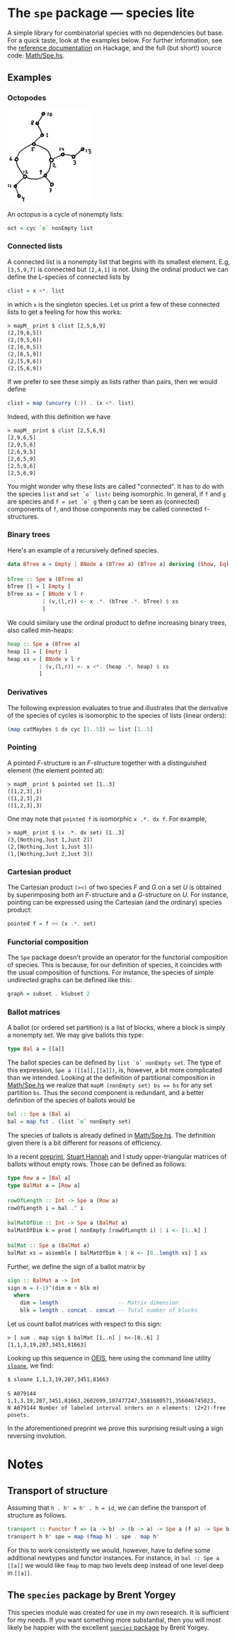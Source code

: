 # The `spe` package &mdash; species lite

A simple library for combinatorial species with no dependencies but base.
For a quick taste, look at the examples below. For further information, see the
[reference documentation](http://hackage.haskell.org/package/spe)
on Hackage, and the full (but short!) source code:
[Math/Spe.hs](https://github.com/akc/spe/blob/master/Math/Spe.hs).

## Examples

### Octopodes

![octopus](img/oct.png)

An octopus is a cycle of nonempty lists:
```haskell
oct = cyc `o` nonEmpty list
```

### Connected lists

A connected list is a nonempty list that begins with its smallest
element. E.g, `[3,5,9,7]` is connected but `[2,4,1]` is not. Using the
ordinal product we can define the L-species of connected lists by

```haskell
clist = x <*. list
```

in which `x` is the singleton species.  Let us print a few of these
connected lists to get a feeling for how this works:

```
> mapM_ print $ clist [2,5,6,9]
(2,[9,6,5])
(2,[9,5,6])
(2,[6,9,5])
(2,[6,5,9])
(2,[5,9,6])
(2,[5,6,9])
```

If we prefer to see these simply as lists rather than pairs, then we
would define

```haskell
clist = map (uncurry (:)) . (x <*. list)
```

Indeed, with this definition we have

```
> mapM_ print $ clist [2,5,6,9]
[2,9,6,5]
[2,9,5,6]
[2,6,9,5]
[2,6,5,9]
[2,5,9,6]
[2,5,6,9]
```

You might wonder why these lists are called "connected". It has to do
with the species `list` and `` set `o` listc `` being isomorphic. In
general, if `f` and `g` are species and `` f = set `o` g `` then `g` can
be seen as (connected) components of `f`, and those components may be
called connected `f`-structures.

### Binary trees

Here's an example of a recursively defined species.

```haskell
data BTree a = Empty | BNode a (BTree a) (BTree a) deriving (Show, Eq)

bTree :: Spe a (BTree a)
bTree [] = [ Empty ]
bTree xs = [ BNode v l r
           | (v,(l,r)) <- x .*. (bTree .*. bTree) $ xs
           ]
```

We could similary use the ordinal product to define increasing binary
trees, also called min-heaps:

```haskell
heap :: Spe a (BTree a)
heap [] = [ Empty ]
heap xs = [ BNode v l r
          | (v,(l,r)) <- x <*. (heap .*. heap) $ xs
          ]
```

### Derivatives

The following expression evaluates to true and illustrates that the
derivative of the species of cycles is isomorphic to the species of
lists (linear orders):

```haskell
(map catMaybes $ dx cyc [1..5]) == list [1..5]
```

### Pointing

A pointed *F*-structure is an *F*-structure together with a
distinguished element (the element pointed at):

```
> mapM_ print $ pointed set [1..3]
([1,2,3],1)
([1,2,3],2)
([1,2,3],3)
```

One may note that `pointed f` is isomorphic `x .*. dx f`. For example,

```
> mapM_ print $ (x .*. dx set) [1..3]
(3,[Nothing,Just 1,Just 2])
(2,[Nothing,Just 1,Just 3])
(1,[Nothing,Just 2,Just 3])
```

### Cartesian product

The Cartesian product `(><)` of two species *F* and *G* on a set *U* is
obtained by superimposing both an *F*-structure and a *G*-structure on
*U*. For instance, pointing can be expressed using the Cartesian (and
the ordinary) species product:

``` haskell
pointed f = f >< (x .*. set)
```

### Functorial composition

The `Spe` package doesn't provide an operator for the functorial
composition of species. This is because, for our definition of species,
it coincides with the usual composition of functions. For instance, the
species of simple undirected graphs can be defined like this:

```haskell
graph = subset . kSubset 2
```

### Ballot matrices

A ballot (or ordered set partition) is a list of blocks, where a block
is simply a nonempty set. We may give ballots this type:

```haskell
type Bal a = [[a]]
```

The ballot species can be defined by ``list `o` nonEmpty set``. The type
of this expression, ``Spe a ([[a]],[[a]])``, is, however, a bit more
complicated than we intended. Looking at the definition of partitional
composition in
[Math/Spe.hs](https://github.com/akc/spe/blob/master/Math/Spe.hs) we
realize that ``mapM (nonEmpty set) bs == bs`` for any set partition
`bs`. Thus the second component is redundant, and a better definition of
the species of ballots would be

```haskell
bal :: Spe a (Bal a)
bal = map fst . (list `o` nonEmpty set)
```

The species of ballots is already defined in
[Math/Spe.hs](https://github.com/akc/spe/blob/master/Math/Spe.hs).
The definition given there is a bit different for reasons of efficiency.

In a recent [preprint](http://arxiv.org/abs/1405.2441),
[Stuart Hannah](https://personal.cis.strath.ac.uk/stuart.a.hannah/) and I
study upper-triangular matrices of ballots without empty rows.
Those can be defined as follows:

```haskell
type Row a = [Bal a]
type BalMat a = [Row a]

rowOfLength :: Int -> Spe a (Row a)
rowOfLength i = bal .^ i

balMatOfDim :: Int -> Spe a (BalMat a)
balMatOfDim k = prod [ nonEmpty (rowOfLength i) | i <- [1..k] ]

balMat :: Spe a (BalMat a)
balMat xs = assemble [ balMatOfDim k | k <- [0..length xs] ] xs
```

Further, we define the sign of a ballot matrix by

```haskell
sign :: BalMat a -> Int
sign m = (-1)^(dim m + blk m)
  where
    dim = length                   -- Matrix dimension
    blk = length . concat . concat -- Total number of blocks
```

Let us count ballot matrices with respect to this sign:

```
> [ sum . map sign $ balMat [1..n] | n<-[0..6] ]
[1,1,3,19,207,3451,81663]
```

Looking up this sequence in [OEIS](http://oeis.org/), here using the
command line utility [`sloane`](https://github.com/akc/sloane), we find:

```
$ sloane 1,1,3,19,207,3451,81663

S A079144 1,1,3,19,207,3451,81663,2602699,107477247,5581680571,356046745023,
N A079144 Number of labeled interval orders on n elements: (2+2)-free posets.
```

In the aforementioned preprint we prove this surprising result using a
sign reversing involution.

# Notes

## Transport of structure

Assuming that `h . h' = h' . h = id`, we can define the transport of
structure as follows.

```haskell
transport :: Functor f => (a -> b) -> (b -> a) -> Spe a (f a) -> Spe b (f b)
transport h h' spe = map (fmap h) . spe . map h'
```

For this to work consistently we would, however, have to define some
additional newtypes and functor instances. For instance, in
`bal :: Spe a [[a]]` we would like `fmap` to map two levels deep instead
of one level deep in `[[a]]`.

## The `species` package by Brent Yorgey

This species module was created for use in my own research. It is
sufficient for my needs.  If you want something more substantial, then
you will most likely be happier with the excellent
[`species` package](http://hackage.haskell.org/package/species)
by Brent Yorgey.
